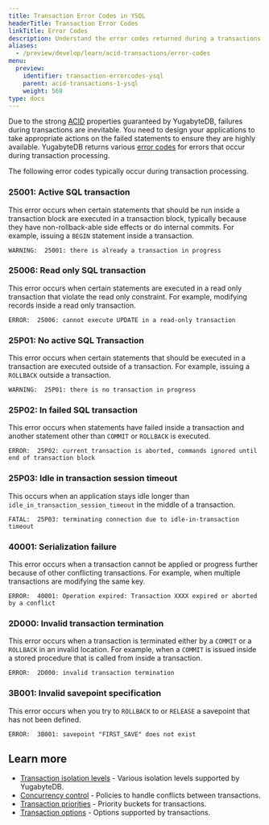 ```yaml
---
title: Transaction Error Codes in YSQL
headerTitle: Transaction Error Codes
linkTitle: Error Codes
description: Understand the error codes returned during a transactions.
aliases:
  - /preview/develop/learn/acid-transactions/error-codes
menu:
  preview:
    identifier: transaction-errorcodes-ysql
    parent: acid-transactions-1-ysql
    weight: 568
type: docs
---
```


Due to the strong [ACID](../acid-transactions-ysql) properties guaranteed by YugabyteDB, failures during transactions are inevitable. You need to design your applications to take appropriate actions on the failed statements to ensure they are highly available. YugabyteDB returns various [error codes](#transaction-error-codes) for errors that occur during transaction processing.

The following error codes typically occur during transaction processing.

### 25001: Active SQL transaction

This error occurs when certain statements that should be run inside a transaction block are executed in a transaction block, typically because they have non-rollback-able side effects or do internal commits. For example, issuing a `BEGIN` statement inside a transaction.

```output
WARNING:  25001: there is already a transaction in progress
```

### 25006: Read only SQL transaction

This error occurs when certain statements are executed in a read only transaction that violate the read only constraint. For example, modifying records inside a read only transaction.

```output
ERROR:  25006: cannot execute UPDATE in a read-only transaction
```

### 25P01: No active SQL Transaction

This error occurs when certain statements that should be executed in a transaction are executed outside of a transaction. For example, issuing a `ROLLBACK` outside a transaction.

```output
WARNING:  25P01: there is no transaction in progress
```

### 25P02: In failed SQL transaction

This error occurs when statements have failed inside a transaction and another statement other than `COMMIT` or `ROLLBACK` is executed.

```output
ERROR:  25P02: current transaction is aborted, commands ignored until end of transaction block
```

### 25P03: Idle in transaction session timeout

This occurs when an application stays idle longer than `idle_in_transaction_session_timeout` in the middle of a transaction.

```output
FATAL:  25P03: terminating connection due to idle-in-transaction timeout
```

### 40001: Serialization failure

This error occurs when a transaction cannot be applied or progress further because of other conflicting transactions. For example, when multiple transactions are modifying the same key.

```output
ERROR:  40001: Operation expired: Transaction XXXX expired or aborted by a conflict
```

### 2D000: Invalid transaction termination

This error occurs when a transaction is terminated either by a `COMMIT` or a `ROLLBACK` in an invalid location. For example, when a `COMMIT` is issued inside a stored procedure that is called from inside a transaction.

```output
ERROR:  2D000: invalid transaction termination
```

### 3B001: Invalid savepoint specification

This error occurs when you try to `ROLLBACK` to or `RELEASE` a savepoint that has not been defined.

```output
ERROR:  3B001: savepoint "FIRST_SAVE" does not exist
```

## Learn more

- [Transaction isolation levels](../../../../architecture/transactions/isolation-levels/) - Various isolation levels supported by YugabyteDB.
- [Concurrency control](../../../../architecture/transactions/concurrency-control/) - Policies to handle conflicts between transactions.
- [Transaction priorities](../../../../architecture/transactions/concurrency-control/) - Priority buckets for transactions.
- [Transaction options](../../../../explore/transactions/distributed-transactions-ysql/#transaction-options) - Options supported by transactions.
